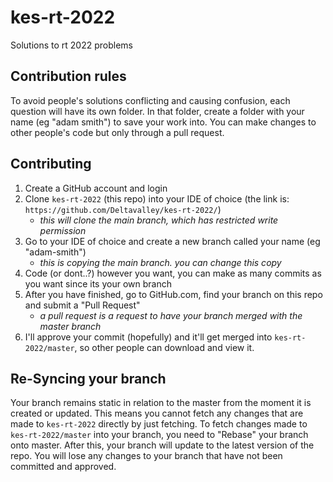 # kes-rt-2022
Solutions to rt 2022 problems 

## Contribution rules
To avoid people's solutions conflicting and causing confusion, each question will have its own folder.  In that folder, create a folder with your name (eg "adam smith") to save your work into.  You can make changes to other people's code but only through a pull request.

## Contributing
1. Create a GitHub account and login
2. Clone `kes-rt-2022` (this repo) into your IDE of choice (the link is: `https://github.com/Deltavalley/kes-rt-2022/`)
    - _this will clone the main branch, which has restricted write permission_
3. Go to your IDE of choice and create a new branch called your name (eg "adam-smith")
    - _this is copying the main branch. you can change this copy_
4. Code (or dont..?) however you want, you can make as many commits as you want since its your own branch
5. After you have finished, go to GitHub.com, find your branch on this repo and submit a "Pull Request" 
    - _a pull request is a request to have your branch merged with the master branch_
6. I'll approve your commit (hopefully) and it'll get merged into `kes-rt-2022/master`, so other people can download and view it.

## Re-Syncing your branch
Your branch remains static in relation to the master from the moment it is created or updated.  This means you cannot fetch any changes that are made to `kes-rt-2022` directly by just fetching.
To fetch changes made to `kes-rt-2022/master` into your branch, you need to "Rebase" your branch onto master.  After this, your branch will update to the latest version of the repo.  You will lose any changes to your branch that have not been committed and approved.
